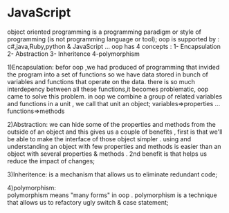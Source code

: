 # JavaScript
object oriented programming is a programming paradigm or style of programming (is not programming language or tool);
oop is supported by : c#,java,Ruby,python & JavaScript ...
oop has 4 concepts :    1- Encapsulation   2- Abstraction   3- Inheritence    4-polymorphism 

1)Encapsulation:
befor oop ,we had produced of programming that invided the program into a set of functions so we have data stored in bunch of variables and functions that operate on the data.
there is so much interdepency between all these functions,it becomes problematic, oop came to solve this problem.
in oop we combine a group of related variables and functions in a unit , we call that unit an object;
variables=>properties     ...     functions=>methods


2)Abstraction:
we can hide some of the properties and methods from the outside of an object and this gives us a couple of benefits ,
first is that we'll be able to make the interface of those object simpler .
using and understanding an object with few properties and methods is easier than an object with several properties & methods .
2nd benefit is that helps us reduce the impact of changes;


3)Inheritence:   is a mechanism that allows us to eliminate redundant code;


 4)polymorphism:  
 polymorphism means "many forms" in oop .
 polymorphism is a technique that allows us to refactory ugly switch & case statement;
